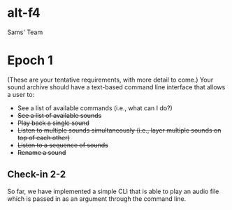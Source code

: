 # alt-f4
Sams' Team

# Epoch 1
(These are your tentative requirements, with more detail to come.) Your sound archive should have a text-based command line interface that allows a user to:
- See a list of available commands (i.e., what can I do?)
- ~~See a list of available sounds~~
- ~~Play back a single sound~~
- ~~Listen to multiple sounds simultaneously (i.e., layer multiple sounds on top of each other)~~
- ~~Listen to a sequence of sounds~~
- ~~Rename a sound~~


## Check-in 2-2
So far, we have implemented a simple CLI that is able to play an audio file which is passed in as an argument through the command line.
